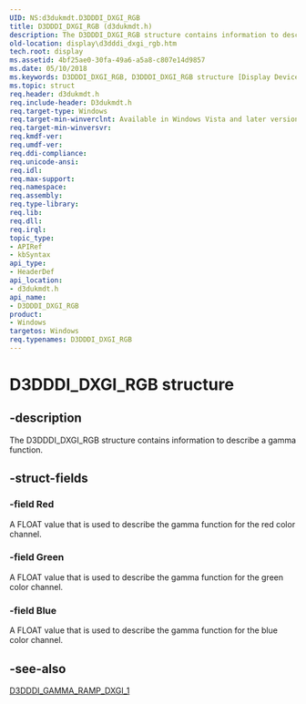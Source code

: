 ```yaml
---
UID: NS:d3dukmdt.D3DDDI_DXGI_RGB
title: D3DDDI_DXGI_RGB (d3dukmdt.h)
description: The D3DDDI_DXGI_RGB structure contains information to describe a gamma function.
old-location: display\d3dddi_dxgi_rgb.htm
tech.root: display
ms.assetid: 4bf25ae0-30fa-49a6-a5a8-c807e14d9857
ms.date: 05/10/2018
ms.keywords: D3DDDI_DXGI_RGB, D3DDDI_DXGI_RGB structure [Display Devices], DmStructs_808243de-342c-439b-9ebe-d418ccedd8ff.xml, d3dukmdt/D3DDDI_DXGI_RGB, display.d3dddi_dxgi_rgb
ms.topic: struct
req.header: d3dukmdt.h
req.include-header: D3dukmdt.h
req.target-type: Windows
req.target-min-winverclnt: Available in Windows Vista and later versions of the Windows operating systems.
req.target-min-winversvr: 
req.kmdf-ver: 
req.umdf-ver: 
req.ddi-compliance: 
req.unicode-ansi: 
req.idl: 
req.max-support: 
req.namespace: 
req.assembly: 
req.type-library: 
req.lib: 
req.dll: 
req.irql: 
topic_type:
- APIRef
- kbSyntax
api_type:
- HeaderDef
api_location:
- d3dukmdt.h
api_name:
- D3DDDI_DXGI_RGB
product:
- Windows
targetos: Windows
req.typenames: D3DDDI_DXGI_RGB
---
```


# D3DDDI_DXGI_RGB structure


## -description


The D3DDDI_DXGI_RGB structure contains information to describe a gamma function.


## -struct-fields




### -field Red

A FLOAT value that is used to describe the gamma function for the red color channel.


### -field Green

A FLOAT value that is used to describe the gamma function for the green color channel.


### -field Blue

A FLOAT value that is used to describe the gamma function for the blue color channel.


## -see-also




<a href="https://msdn.microsoft.com/library/windows/hardware/ff544568">D3DDDI_GAMMA_RAMP_DXGI_1</a>
 

 

